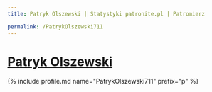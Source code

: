 ```yaml
---
title: Patryk Olszewski | Statystyki patronite.pl | Patromierz

permalink: /PatrykOlszewski711
---
```


# [Patryk Olszewski](https://patronite.pl/PatrykOlszewski711)

{% include profile.md name="PatrykOlszewski711" prefix="p" %}
